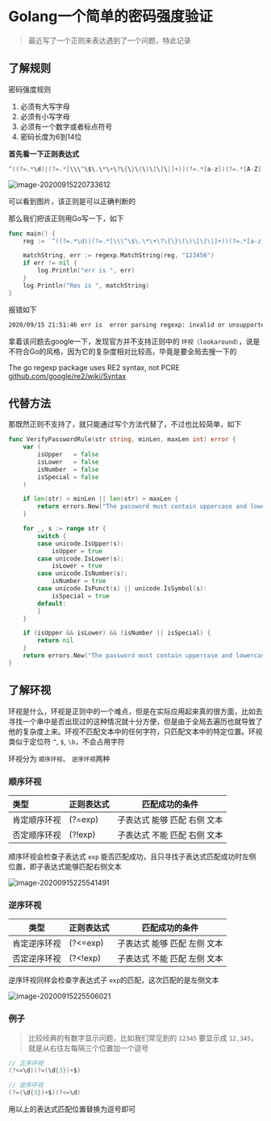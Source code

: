 # Golang一个简单的密码强度验证

<!--more-->

> 最近写了一个正则来表达遇到了一个问题，特此记录

## 了解规则

密码强度规则

1. 必须有大写字母
2. 必须有小写字母
3. 必须有一个数字或者标点符号
4. 密码长度为6到14位

**首先看一下正则表达式**

```go
^((?=.*\d)|(?=.*[\\\^\$\.\*\+\?\{\}\(\)\[\]\|]+))(?=.*[a-z])(?=.*[A-Z]).{6, 14}$
```

![image-20200915220733612](https://pic.yqqy.top/blog/image-20200915220733612.png?imageMogr2/format/webp/interlace/1)

可以看到图片，该正则是可以正确判断的

那么我们把该正则用Go写一下，如下

```go
func main() {
	reg := `^((?=.*\d)|(?=.*[\\\^\$\.\*\+\?\{\}\(\)\[\]\|]+))(?=.*[a-z])(?=.*[A-Z]).{6, 14}$`

	matchString, err := regexp.MatchString(reg, "123456")
	if err != nil {
		log.Println("err is ", err)
	}
	log.Println("Res is ", matchString)
}
```

报错如下

```bash
2020/09/15 21:51:46 err is  error parsing regexp: invalid or unsupported Perl syntax: `(?=`
```

拿着该问题去google一下，发现官方并不支持正则中的 `环视（lookaround）`，说是不符合Go的风格，因为它的复杂度相对比较高，毕竟是要全局去搜一下的

The go regexp package uses RE2 syntax, not PCRE [github.com/google/re2/wiki/Syntax](https://github.com/google/re2/wiki/Syntax)

## 代替方法

那既然正则不支持了，就只能通过写个方法代替了，不过也比较简单，如下

```go
func VerifyPasswordRule(str string, minLen, maxLen int) error {
	var (
		isUpper   = false
		isLower   = false
		isNumber  = false
		isSpecial = false
	)

	if len(str) < minLen || len(str) > maxLen {
		return errors.New("The password must contain uppercase and lowercase letters, numbers or punctuation, and must be 6-14 digits long. ")
	}

	for _, s := range str {
		switch {
		case unicode.IsUpper(s):
			isUpper = true
		case unicode.IsLower(s):
			isLower = true
		case unicode.IsNumber(s):
			isNumber = true
		case unicode.IsPunct(s) || unicode.IsSymbol(s):
			isSpecial = true
		default:
		}
	}

	if (isUpper && isLower) && (isNumber || isSpecial) {
		return nil
	}
	return errors.New("The password must contain uppercase and lowercase letters, numbers or punctuation, and must be 6-14 digits long. ")
}
```

## 了解环视

环视是什么，环视是正则中的一个难点，但是在实际应用起来真的很方面，比如去寻找一个串中是否出现过的这种情况就十分方便，但是由于全局去遍历也就导致了他的复杂度上来。环视不匹配文本中的任何字符，只匹配文本中的特定位置。环视类似于定位符 `^`, `$`, `\b`，不会占用字符

环视分为 `顺序环视`、 `逆序环视`两种

### 顺序环视

| 类型         | 正则表达式 | 匹配成功的条件               |
| :----------- | :--------- | ---------------------------- |
| 肯定顺序环视 | (?=exp)    | 子表达式 能够 匹配 右侧 文本 |
| 否定顺序环视 | (?!exp)    | 子表达式 不能 匹配 右侧 文本 |

顺序环视会检查子表达式 `exp` 能否匹配成功，且只寻找子表达式匹配成功时左侧位置，即子表达式能够匹配右侧文本

![image-20200915225541491](https://pic.yqqy.top/blog/image-20200915225541491.png?imageMogr2/format/webp/interlace/1)

### 逆序环视

| 类型         | 正则表达式 | 匹配成功的条件               |
| ------------ | ---------- | ---------------------------- |
| 肯定逆序环视 | (?<=exp)   | 子表达式 能够 匹配 左侧 文本 |
| 否定逆序环视 | (?<!exp)   | 子表达式 不能 匹配 左侧 文本 |

逆序环视同样会检查字表达式子 `exp`的匹配，这次匹配的是左侧文本

![image-20200915225506021](https://pic.yqqy.top/blog/image-20200915225506021.png?imageMogr2/format/webp/interlace/1)

### 例子

> 比较经典的有数字显示问题，比如我们常见到的 `12345` 要显示成 `12,345`，就是从右往左每隔三个位置加一个逗号

```go
// 正序环视
(?<=\d)(?=(\d{3})+$)

// 逆序环视
(?=(\d{3})+$)(?<=\d)
```

用以上的表达式匹配位置替换为逗号即可

